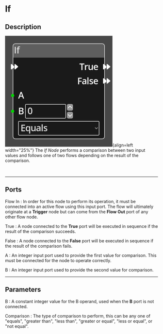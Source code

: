 
# If 

## Description

![If Node](../../assets/nodes/if.png){align=left width="25%"}
The *If Node* performs a comparison between two input values and 
follows one of two flows depending on the result of the comparison.

<br style="clear:left"/>
  
-------

## Ports

Flow In
: In order for this node to perform its operation, it must be connected into an
  active flow using this input port. The flow will ultimately originate at a
  __Trigger__ node but can come from the __Flow Out__ port of any other flow
  node.

True
: A node connected to the __True__ port will be executed in sequence if the
  result of the comparison succeeds.

False
: A node connected to the __False__ port will be executed in sequence if the
  result of the comparison fails.

A 
: An integer input port used to provide the first value for comparison. 
  This must be connected for the node to operate correctly.

B
: An integer input port used to provide the second value for comparison.


-------

## Parameters

B
: A constant integer value for the B operand, used when the __B__ port is not
  connected.

Comparison
: The type of comparison to perform, this can be any one of "equals", 
  "greater than", "less than", "greater or equal", "less or equal", or
  "not equal".


